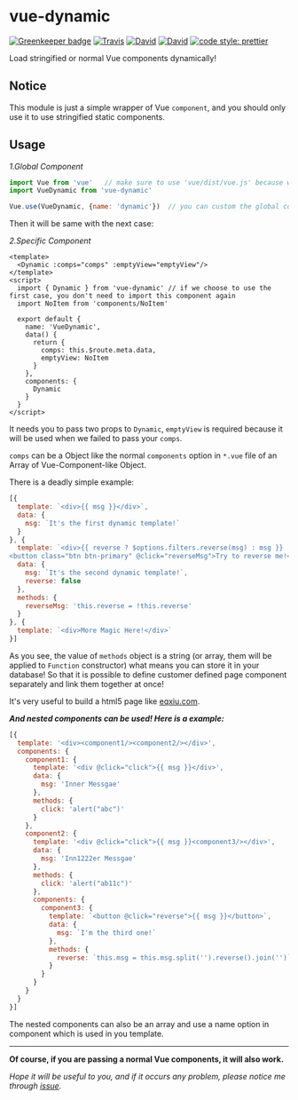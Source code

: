 # vue-dynamic

[![Greenkeeper badge](https://badges.greenkeeper.io/JounQin/vue-dynamic.svg)](https://greenkeeper.io/)
[![Travis](https://img.shields.io/travis/JounQin/vue-dynamic.svg)](https://travis-ci.org/JounQin/vue-dynamic)
[![David](https://img.shields.io/david/JounQin/vue-dynamic.svg)](https://david-dm.org/JounQin/vue-dynamic)
[![David](https://img.shields.io/david/dev/JounQin/vue-dynamic.svg)](https://david-dm.org/JounQin/vue-dynamic?type=dev)
[![code style: prettier](https://img.shields.io/badge/code_style-prettier-ff69b4.svg)](https://github.com/prettier/prettier)

Load stringified or normal Vue components dynamically!

## Notice

This module is just a simple wrapper of Vue `component`, and you should only use it to use stringified static components.

## Usage

_1.Global Component_

``` js
import Vue from 'vue'   // make sure to use 'vue/dist/vue.js' because we will use template
import VueDynamic from 'vue-dynamic'

Vue.use(VueDynamic, {name: 'dynamic'})  // you can custom the global component name and it's default name is 'dynamic'
```

Then it will be same with the next case:

_2.Specific Component_

``` vue
<template>
  <Dynamic :comps="comps" :emptyView="emptyView"/>
</template>
<script>
  import { Dynamic } from 'vue-dynamic' // if we choose to use the first case, you don't need to import this component again
  import NoItem from 'components/NoItem'

  export default {
    name: 'VueDynamic',
    data() {
      return {
        comps: this.$route.meta.data,
        emptyView: NoItem
      }
    },
    components: {
      Dynamic
    }
  }
</script>
```

It needs you to pass two props to `Dynamic`, `emptyView` is required because it will be used when we failed to pass your `comps`.

`comps` can be a Object like the normal `components` option in `*.vue` file of an Array of Vue-Component-like Object.

There is a deadly simple example:

``` js
[{
  template: `<div>{{ msg }}</div>`,
  data: {
    msg: `It's the first dynamic template!`
  }
}, {
  template: `<div>{{ reverse ? $options.filters.reverse(msg) : msg }}
<button class="btn btn-primary" @click="reverseMsg">Try to reverse me!</button></div>`,
  data: {
    msg: `It's the second dynamic template!`,
    reverse: false
  },
  methods: {
    reverseMsg: 'this.reverse = !this.reverse'
  }
}, {
  template: `<div>More Magic Here!</div>`
}]
```

As you see, the value of `methods` object is a string (or array, them will be applied to `Function` constructor) what means you can store it in your database! So that it is possible to define customer defined page component separately and link them together at once!

It's very useful to build a html5 page like [eqxiu.com](http://www.eqxiu.com/).

__*And nested components can be used! Here is a example:*__

``` js
[{
  template: '<div><component1/><component2/></div>',
  components: {
    component1: {
      template: '<div @click="click">{{ msg }}</div>',
      data: {
        msg: 'Inner Messgae'
      },
      methods: {
        click: 'alert("abc")'
      }
    },
    component2: {
      template: '<div @click="click">{{ msg }}<component3/></div>',
      data: {
        msg: 'Inn1222er Messgae'
      },
      methods: {
        click: 'alert("ab11c")'
      },
      components: {
        component3: {
          template: `<button @click="reverse">{{ msg }}</button>`,
          data: {
            msg: `I'm the third one!`
          },
          methods: {
            reverse: `this.msg = this.msg.split('').reverse().join('')`
          }
        }
      }
    }
  }
}]
```

The nested components can also be an array and use a name option in component which is used in you template.

---

__Of course, if you are passing a normal Vue components, it will also work.__

*Hope it will be useful to you, and if it occurs any problem, please notice me through [issue](https://github.com/JounQin/vue-dynamic/issues).*
